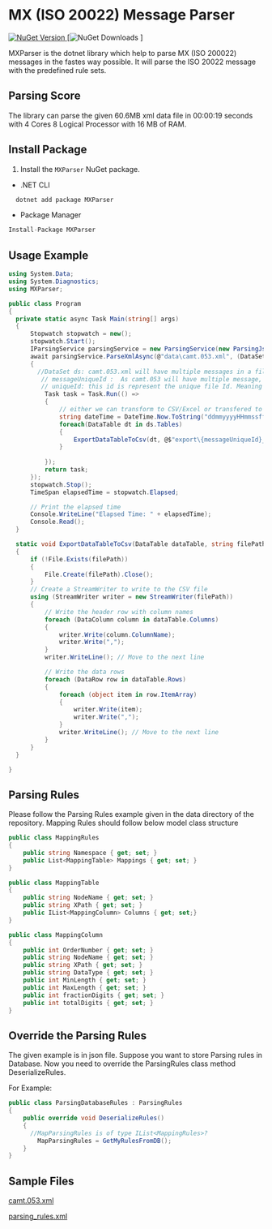 # MX (ISO 20022) Message Parser

[![NuGet Version](https://img.shields.io/nuget/v/mxparser)
](https://www.nuget.org/packages/mxparser/)
[![NuGet Downloads](https://img.shields.io/nuget/dt/mxparser)
]

MXParser is the dotnet library which help to parse MX (ISO 200022) messages in the fastes way possible. It will parse the ISO 20022 message with the predefined rule sets.

## Parsing Score
The library can parse the given 60.6MB xml data file in 00:00:19 seconds with 4 Cores 8 Logical Processor with 16 MB of RAM.

## Install Package

1. Install the `MXParser` NuGet package.
  * .NET CLI
  ```cs
    dotnet add package MXParser
  ```
  * Package Manager
  ```cs
  Install-Package MXParser
  ```

  ## Usage Example

  ```C#
using System.Data;
using System.Diagnostics;
using MXParser;

public class Program
{
    private static async Task Main(string[] args)
    {
        Stopwatch stopwatch = new();
        stopwatch.Start();
        IParsingService parsingService = new ParsingService(new ParsingJsonRules(@"data\parsing_rules.json"), "Document");
        await parsingService.ParseXmlAsync(@"data\camt.053.xml", (DataSet ds, Guid messageUniqueId, Guid uniquiId) =>
        {
          //DataSet ds: camt.053.xml will have multiple messages in a file and this dataset will have the parsed data of the given message. Each message parsed will be callbacked over here for the further process.
           // messageUniqueId :  As camt.053 will have multiple message, each message will identified with the given messageUniqueId. 
           // uniqueId: this id is represent the unique file Id. Meaning each passed file has been represent by the given Id. 
            Task task = Task.Run(() =>
            {
                // either we can transform to CSV/Excel or transfered to DB using bulk DB operation
                string dateTime = DateTime.Now.ToString("ddmmyyyyHHmmssfff");
                foreach(DataTable dt in ds.Tables)
                {
                    ExportDataTableToCsv(dt, @$"export\{messageUniqueId}_{dt.TableName}_{uniquiId}.csv");
                }
               
            });
            return task;
        });
        stopwatch.Stop();
        TimeSpan elapsedTime = stopwatch.Elapsed;

        // Print the elapsed time
        Console.WriteLine("Elapsed Time: " + elapsedTime);
        Console.Read();
    }

    static void ExportDataTableToCsv(DataTable dataTable, string filePath)
    {
        if (!File.Exists(filePath))
        {
            File.Create(filePath).Close();
        }
        // Create a StreamWriter to write to the CSV file
        using (StreamWriter writer = new StreamWriter(filePath))
        {
            // Write the header row with column names
            foreach (DataColumn column in dataTable.Columns)
            {
                writer.Write(column.ColumnName);
                writer.Write(",");
            }
            writer.WriteLine(); // Move to the next line

            // Write the data rows
            foreach (DataRow row in dataTable.Rows)
            {
                foreach (object item in row.ItemArray)
                {
                    writer.Write(item);
                    writer.Write(",");
                }
                writer.WriteLine(); // Move to the next line
            }
        }
    }

}
```

## Parsing Rules
Please follow the Parsing Rules example given in the data directory of the repository.
Mapping Rules should follow below model class structure

```C#
public class MappingRules
{
    public string Namespace { get; set; }
    public List<MappingTable> Mappings { get; set; }
}

public class MappingTable
{
    public string NodeName { get; set; }
    public string XPath { get; set; }
    public IList<MappingColumn> Columns { get; set;}
}

public class MappingColumn
{
    public int OrderNumber { get; set; }
    public string NodeName { get; set; }
    public string XPath { get; set; }
    public string DataType { get; set; }
    public int MinLength { get; set; }
    public int MaxLength { get; set; }
    public int fractionDigits { get; set; }
    public int totalDigits { get; set; }
}
```
## Override the Parsing Rules
The given example is in json file. Suppose you want to store Parsing rules in Database. Now you need to override the ParsingRules class method DeserializeRules.

For Example:
```C#
public class ParsingDatabaseRules : ParsingRules
{
    public override void DeserializeRules()
    {
      //MapParsingRules is of type IList<MappingRules>?
        MapParsingRules = GetMyRulesFromDB();
    }
}
```

## Sample Files

[camt.053.xml](https://github.com/pixelbyaj/data/raw/main/MParser/camt.053.xml)

[parsing_rules.xml](https://github.com/pixelbyaj/data/raw/main/MParser/parsing_rules.json)
